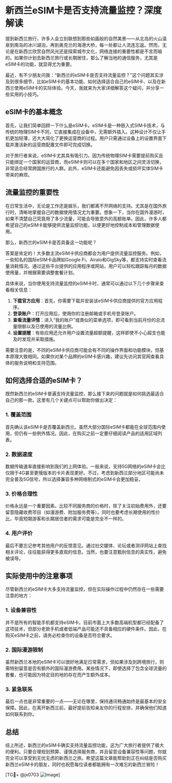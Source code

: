 # 新西兰eSIM卡是否支持流量监控？深度解读

提到新西兰旅行，许多人会立刻联想到那些如画般的自然美景——从北岛的火山温泉到南岛的冰川湖泊，再到奥克兰的海港大桥，每一处都让人流连忘返。然而，无论是在新西兰欣赏自然风光还是探索城市文化，网络连接的重要性都是不言而喻的。如果你计划去新西兰旅行或长期居住，那么了解当地的通信服务，尤其是eSIM卡的功能，就显得尤为重要。

最近，有不少朋友问我：“新西兰的eSIM卡是否支持流量监控？”这个问题其实涉及到很多细节，比如eSIM卡的基本功能、如何选择适合自己的eSIM卡、以及在新西兰使用eSIM卡的实际体验。今天，我就来为大家详细解答这个疑问，并分享一些实用的小技巧。

## eSIM卡的基本概念

首先，让我们简单回顾一下什么是eSIM卡。eSIM卡是一种嵌入式SIM卡技术，与传统的物理SIM卡不同，它直接集成在设备中，无需额外插入。这种设计不仅让手机更加轻薄，还大大简化了更换运营商的过程。用户只需通过设备上的设置界面下载并激活新的运营商配置文件即可完成切换。

对于旅行者来说，eSIM卡尤其具有吸引力。因为传统物理SIM卡需要提前购买且只能绑定一个国家的运营商，而eSIM卡则可以在多个国家和地区之间灵活切换，非常适合经常跨国旅行的人群。此外，eSIM卡还能避免因丢失或损坏实体SIM卡带来的麻烦。

## 流量监控的重要性

在日常生活中，无论是工作还是娱乐，我们都离不开网络的支持。尤其是在国外旅行时，清晰地掌握自己的数据使用情况尤为重要。想象一下，当你在国外漫游时，如果不清楚自己究竟用了多少流量，可能会导致意外的高额账单。因此，许多人都希望自己的eSIM卡能够提供流量监控功能，以便更好地控制成本和管理数据使用。

那么，新西兰的eSIM卡是否具备这一功能呢？

答案是肯定的！大多数主流eSIM卡供应商都会为用户提供流量监控服务。例如，一些知名的国际eSIM卡品牌如Google Fi、Airalo和GigSky等，都支持实时查看流量消耗情况。通过这些平台提供的应用程序或网站，用户可以轻松跟踪每月的数据使用量，并根据需要调整套餐计划。

具体来说，当你使用支持流量监控的eSIM卡时，通常可以通过以下几个步骤来查看相关信息：

1. **下载官方应用**：首先，你需要下载并安装该eSIM卡供应商提供的官方应用程序。
2. **登录账户**：打开应用后，使用你的注册邮箱或手机号登录账户。
3. **查看流量详情**：进入“我的账户”或类似的菜单选项，即可看到当前月份的总流量限额以及已使用的流量比例。
4. **设置提醒**：有些应用还允许用户设置流量超额提醒，这样即使不小心超支也能及时发现并采取措施。

需要注意的是，不同的eSIM卡供应商可能会有不同的操作界面和功能模块，但基本原理大致相同。如果你对某个品牌的eSIM卡感兴趣，建议先访问其官网查看具体的服务说明和支持范围。

## 如何选择合适的eSIM卡？

既然新西兰的eSIM卡普遍支持流量监控，那么接下来的问题就是如何挑选最适合自己的那一款。这里有几个关键点可以帮助你做出决定：

### 1. 覆盖范围
首先确认该eSIM卡是否覆盖新西兰。虽然大部分国际eSIM卡都能在全球范围内使用，但仍有一些例外情况。因此，在购买之前一定要仔细阅读产品的适用区域列表。

### 2. 数据速度
数据传输速率直接影响到我们的上网体验。一般来说，支持5G网络的eSIM卡会比仅限于4G甚至更慢版本的卡片表现更好。不过，考虑到新西兰部分地区可能尚未完全普及5G信号，所以选择兼容多种网络制式的eSIM卡会更加稳妥。

### 3. 价格合理性
价格永远是一个重要因素。比较不同服务商的价格时，除了关注初始费用外，还要留意隐藏收费项目（如漫游费、附加服务费等）。同时也要考虑长期使用的性价比，毕竟短期游客和长期居住者的需求可能是完全不一样的。

### 4. 用户评价
最后不要忘记参考其他用户的反馈意见。通过社交媒体、论坛或者测评网站上查找相关评论，往往能获得更多直观的信息。当然，也要注意甄别信息的真实性，避免被误导。

## 实际使用中的注意事项

尽管新西兰的eSIM卡大多支持流量监控，但在实际操作过程中仍然存在一些需要注意的地方：

### 1. 设备兼容性
并不是所有的智能手机都支持eSIM卡。目前市面上大多数高端机型都已经配备了这项技术，但部分老款手机或者低端产品可能还不具备相应的硬件条件。因此，在购买eSIM卡之前，请务必检查你的设备是否符合要求。

### 2. 国际漫游限制
虽然新西兰本地的eSIM卡可以很好地满足日常需求，但如果涉及到跨境旅行，则需特别留意是否有额外的国际漫游费用。某些情况下，即使选择了包含全球流量的套餐，也可能因为特定目的地的存在而产生额外成本。

### 3. 紧急联系
最后一点也是非常重要的一点——无论在哪里，保持通讯畅通始终是最基本的安全保障。因此，在离开新西兰前，最好提前告知亲友你的行程安排，并确保他们知道如何联系到你。

## 总结

综上所述，新西兰的eSIM卡确实支持流量监控功能，这为广大旅行者提供了极大的便利。只要合理规划预算、谨慎选择服务商，并且留意设备兼容性等问题，你就完全可以享受到无忧无虑的新西兰之旅。希望这篇文章能帮助到正在纠结是否购买新西兰eSIM卡的朋友，同时也祝愿每位读者都能拥有一次难忘的新西兰冒险！

[TG💪+ @jx0703 ![Image](https://github.com/user-attachments/assets/dbca1d08-cadb-493c-b0ec-ad6f7a83f270)]
